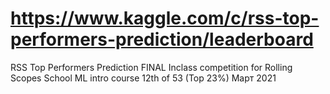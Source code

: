# https://www.kaggle.com/c/rss-top-performers-prediction/leaderboard
RSS Top Performers Prediction FINAL Inclass competition for Rolling Scopes School ML intro course
12th of 53 (Top 23%)
Март 2021
